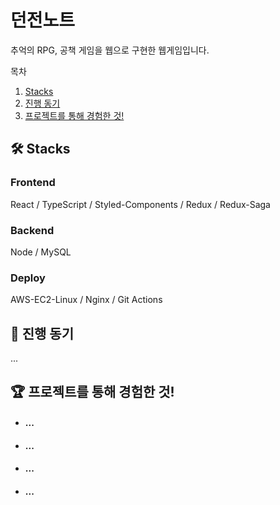 # 던전노트
추억의 RPG, 공책 게임을 웹으로 구현한 웹게임입니다.

목차

1. [Stacks](#-stacks)
2. [진행 동기](#-진행-동기)
3. [프로젝트를 통해 경험한 것!](#-프로젝트를-통해-경험한-것)

## 🛠 Stacks
### Frontend
React / TypeScript / Styled-Components / Redux / Redux-Saga
### Backend
Node / MySQL
### Deploy
AWS-EC2-Linux /  Nginx / Git Actions


## 🚗 진행 동기
...

## 🏆 프로젝트를 통해 경험한 것!
- #### ...

- #### ...

- #### ...

- #### ...
